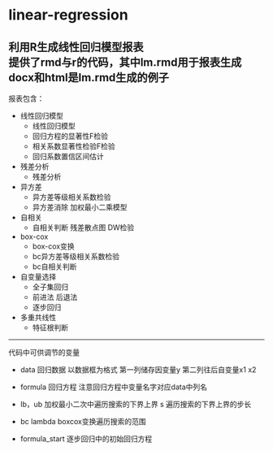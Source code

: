 # linear-regression
利用R生成线性回归模型报表
<br/>
提供了rmd与r的代码，其中lm.rmd用于报表生成
<br/>
docx和html是lm.rmd生成的例子
----------------

报表包含：
* 线性回归模型
   * 线性回归模型
   * 回归方程的显著性F检验
   * 相关系数显著性检验F检验
   * 回归系数置信区间估计
* 残差分析
   * 残差分析
* 异方差
   * 异方差等级相关系数检验
   * 异方差消除 加权最小二乘模型
* 自相关
   * 自相关判断 残差散点图 DW检验
* box-cox
   * box-cox变换
   * bc异方差等级相关系数检验
   * bc自相关判断
* 自变量选择
   * 全子集回归
   * 前进法 后退法
   * 逐步回归
* 多重共线性
   * 特征根判断

--------------


代码中可供调节的变量
* data 回归数据 
以数据框为格式 第一列储存因变量y 第二列往后自变量x1 x2

* formula 回归方程
注意回归方程中变量名字对应data中列名

* lb，ub 加权最小二次中遍历搜索的下界上界
s 遍历搜索的下界上界的步长

* bc lambda
boxcox变换遍历搜索的范围

* formula_start
逐步回归中的初始回归方程

